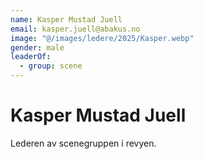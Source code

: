 ```yaml
---
name: Kasper Mustad Juell
email: kasper.juell@abakus.no
image: "@/images/ledere/2025/Kasper.webp"
gender: male
leaderOf:
  - group: scene
---
```


# Kasper Mustad Juell

Lederen av scenegruppen i revyen.

